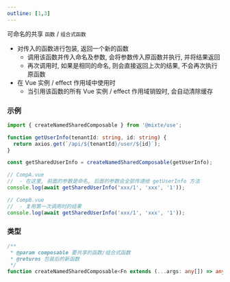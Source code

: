 ```yaml
---
outline: [1,3]
---
```


可命名的共享 `函数` / `组合式函数`
  - 对传入的函数进行包装, 返回一个新的函数
    - 调用该函数并传入命名及参数, 会将参数传入原函数并执行, 并将结果返回
    - 再次调用时, 如果是相同的命名, 则会直接返回上次的结果, 不会再次执行原函数
  - 在 Vue 实例 / effect 作用域中使用时
    - 当引用该函数的所有 Vue 实例 / effect 作用域销毁时, 会自动清除缓存

### 示例

```ts
import { createNamedSharedComposable } from '@mixte/use';

function getUserInfo(tenantId: string, id: string) {
  return axios.get(`/api/${tenantId}/user/${id}`);
}

const getSharedUserInfo = createNamedSharedComposable(getUserInfo);

// CompA.vue
//  - 在这里, 前面的参数是命名, 后面的参数会全部传递给 getUserInfo 方法
console.log(await getSharedUserInfo('xxx/1', 'xxx', '1'));

// CompB.vue
//  - 复用第一次调用时的结果
console.log(await getSharedUserInfo('xxx/1', 'xxx', '1'));
```

### 类型

```ts
/**
 * @param composable 要共享的函数/组合式函数
 * @returns 包装后的新函数
 */
function createNamedSharedComposable<Fn extends (...args: any[]) => any>(composable: Fn): (name: string, ...args: Parameters<Fn>) => AsyncReturnType<Fn>;
```
